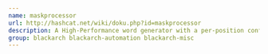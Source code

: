 ```yaml
---
name: maskprocessor
url: http://hashcat.net/wiki/doku.php?id=maskprocessor
description: A High-Performance word generator with a per-position configurable charset.
group: blackarch blackarch-automation blackarch-misc
---
```

